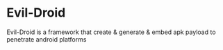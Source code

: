 # Evil-Droid
Evil-Droid is a framework that create &amp; generate &amp; embed apk payload to penetrate android platforms
